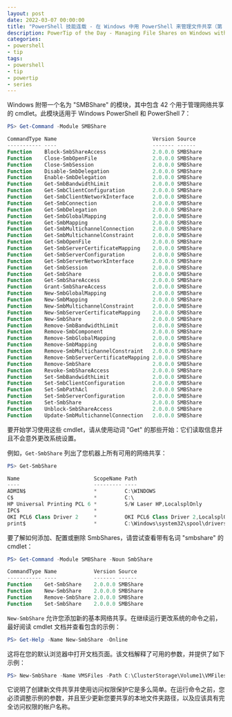 ```yaml
---
layout: post
date: 2022-03-07 00:00:00
title: "PowerShell 技能连载 - 在 Windows 中用 PowerShell 来管理文件共享（第 1 部分）"
description: PowerTip of the Day - Managing File Shares on Windows with PowerShell (Part 1)
categories:
- powershell
- tip
tags:
- powershell
- tip
- powertip
- series
---
```

Windows 附带一个名为 "SMBShare" 的模块，其中包含 42 个用于管理网络共享的 cmdlet。此模块适用于 Windows PowerShell 和 PowerShell 7：

```powershell
PS> Get-Command -Module SMBShare

CommandType Name                               Version Source
----------- ----                               ------- ------
Function    Block-SmbShareAccess               2.0.0.0 SMBShare
Function    Close-SmbOpenFile                  2.0.0.0 SMBShare
Function    Close-SmbSession                   2.0.0.0 SMBShare
Function    Disable-SmbDelegation              2.0.0.0 SMBShare
Function    Enable-SmbDelegation               2.0.0.0 SMBShare
Function    Get-SmbBandwidthLimit              2.0.0.0 SMBShare
Function    Get-SmbClientConfiguration         2.0.0.0 SMBShare
Function    Get-SmbClientNetworkInterface      2.0.0.0 SMBShare
Function    Get-SmbConnection                  2.0.0.0 SMBShare
Function    Get-SmbDelegation                  2.0.0.0 SMBShare
Function    Get-SmbGlobalMapping               2.0.0.0 SMBShare
Function    Get-SmbMapping                     2.0.0.0 SMBShare
Function    Get-SmbMultichannelConnection      2.0.0.0 SMBShare
Function    Get-SmbMultichannelConstraint      2.0.0.0 SMBShare
Function    Get-SmbOpenFile                    2.0.0.0 SMBShare
Function    Get-SmbServerCertificateMapping    2.0.0.0 SMBShare
Function    Get-SmbServerConfiguration         2.0.0.0 SMBShare
Function    Get-SmbServerNetworkInterface      2.0.0.0 SMBShare
Function    Get-SmbSession                     2.0.0.0 SMBShare
Function    Get-SmbShare                       2.0.0.0 SMBShare
Function    Get-SmbShareAccess                 2.0.0.0 SMBShare
Function    Grant-SmbShareAccess               2.0.0.0 SMBShare
Function    New-SmbGlobalMapping               2.0.0.0 SMBShare
Function    New-SmbMapping                     2.0.0.0 SMBShare
Function    New-SmbMultichannelConstraint      2.0.0.0 SMBShare
Function    New-SmbServerCertificateMapping    2.0.0.0 SMBShare
Function    New-SmbShare                       2.0.0.0 SMBShare
Function    Remove-SmbBandwidthLimit           2.0.0.0 SMBShare
Function    Remove-SmbComponent                2.0.0.0 SMBShare
Function    Remove-SmbGlobalMapping            2.0.0.0 SMBShare
Function    Remove-SmbMapping                  2.0.0.0 SMBShare
Function    Remove-SmbMultichannelConstraint   2.0.0.0 SMBShare
Function    Remove-SmbServerCertificateMapping 2.0.0.0 SMBShare
Function    Remove-SmbShare                    2.0.0.0 SMBShare
Function    Revoke-SmbShareAccess              2.0.0.0 SMBShare
Function    Set-SmbBandwidthLimit              2.0.0.0 SMBShare
Function    Set-SmbClientConfiguration         2.0.0.0 SMBShare
Function    Set-SmbPathAcl                     2.0.0.0 SMBShare
Function    Set-SmbServerConfiguration         2.0.0.0 SMBShare
Function    Set-SmbShare                       2.0.0.0 SMBShare
Function    Unblock-SmbShareAccess             2.0.0.0 SMBShare
Function    Update-SmbMultichannelConnection   2.0.0.0 SMBShare
```

要开始学习使用这些 cmdlet，请从使用动词 "Get" 的那些开始：它们读取信息并且不会意外更改系统设置。

例如，`Get-SmbShare` 列出了您机器上所有可用的网络共享：

```powershell
PS> Get-SmbShare

Name                        ScopeName Path                                 Description
----                        --------- ----                                 -----------
ADMIN$                      *         C:\WINDOWS                           Remoteadmi...
C$                          *         C:\                                  Standardfr...
HP Universal Printing PCL 6 *         S/W Laser HP,LocalsplOnly            S/W Laser HP
IPC$                        *                                              Remote-IPC
OKI PCL6 Class Driver 2     *         OKI PCL6 Class Driver 2,LocalsplOnly OKI PCL6 C...
print$                      *         C:\Windows\system32\spool\drivers    Printerdr...
```

要了解如何添加、配置或删除 SmbShares，请尝试查看带有名词 "smbshare" 的 cmdlet：

```powershell
PS> Get-Command -Module SMBShare -Noun SmbShare

CommandType Name            Version Source
----------- ----            ------- ------
Function    Get-SmbShare    2.0.0.0 SMBShare
Function    New-SmbShare    2.0.0.0 SMBShare
Function    Remove-SmbShare 2.0.0.0 SMBShare
Function    Set-SmbShare    2.0.0.0 SMBShare
```

`New-SmbShare` 允许您添加新的基本网络共享。在继续运行更改系统的命令之前，最好阅读 cmdlet 文档并查看包含的示例：

```powershell
PS> Get-Help -Name New-SmbShare -Online
```

这将在您的默认浏览器中打开文档页面。该文档解释了可用的参数，并提供了如下示例：

```powershell
PS> New-SmbShare -Name VMSFiles -Path C:\ClusterStorage\Volume1\VMFiles -FullAccess Contoso\Administrator, Contoso\Contoso-HV1$
```

它说明了创建新文件共享并使用访问权限保护它是多么简单。在运行命令之前，您必须调整示例的参数，并且至少更新您要共享的本地文件夹路径，以及应该具有完全访问权限的帐户名称。

<!--本文国际来源：[Managing File Shares on Windows with PowerShell (Part 1)](https://community.idera.com/database-tools/powershell/powertips/b/tips/posts/managing-file-shares-on-windows-with-powershell-part-1)-->

